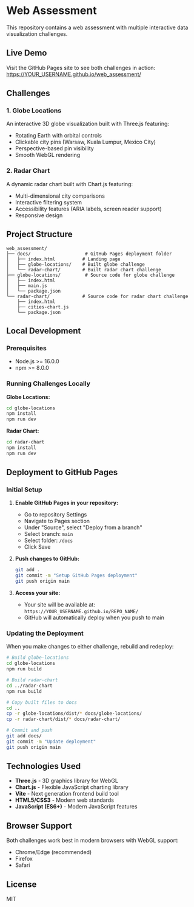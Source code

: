 # Web Assessment

This repository contains a web assessment with multiple interactive data visualization challenges.

## Live Demo

Visit the GitHub Pages site to see both challenges in action:
https://YOUR_USERNAME.github.io/web_assessment/

## Challenges

### 1. Globe Locations
An interactive 3D globe visualization built with Three.js featuring:
- Rotating Earth with orbital controls
- Clickable city pins (Warsaw, Kuala Lumpur, Mexico City)
- Perspective-based pin visibility
- Smooth WebGL rendering

### 2. Radar Chart
A dynamic radar chart built with Chart.js featuring:
- Multi-dimensional city comparisons
- Interactive filtering system
- Accessibility features (ARIA labels, screen reader support)
- Responsive design

## Project Structure

```
web_assessment/
├── docs/                    # GitHub Pages deployment folder
│   ├── index.html          # Landing page
│   ├── globe-locations/    # Built globe challenge
│   └── radar-chart/        # Built radar chart challenge
├── globe-locations/         # Source code for globe challenge
│   ├── index.html
│   ├── main.js
│   └── package.json
└── radar-chart/            # Source code for radar chart challenge
    ├── index.html
    ├── cities-chart.js
    └── package.json
```

## Local Development

### Prerequisites
- Node.js >= 16.0.0
- npm >= 8.0.0

### Running Challenges Locally

**Globe Locations:**
```bash
cd globe-locations
npm install
npm run dev
```

**Radar Chart:**
```bash
cd radar-chart
npm install
npm run dev
```

## Deployment to GitHub Pages

### Initial Setup

1. **Enable GitHub Pages in your repository:**
   - Go to repository Settings
   - Navigate to Pages section
   - Under "Source", select "Deploy from a branch"
   - Select branch: `main`
   - Select folder: `/docs`
   - Click Save

2. **Push changes to GitHub:**
   ```bash
   git add .
   git commit -m "Setup GitHub Pages deployment"
   git push origin main
   ```

3. **Access your site:**
   - Your site will be available at: `https://YOUR_USERNAME.github.io/REPO_NAME/`
   - GitHub will automatically deploy when you push to main

### Updating the Deployment

When you make changes to either challenge, rebuild and redeploy:

```bash
# Build globe-locations
cd globe-locations
npm run build

# Build radar-chart
cd ../radar-chart
npm run build

# Copy built files to docs
cd ..
cp -r globe-locations/dist/* docs/globe-locations/
cp -r radar-chart/dist/* docs/radar-chart/

# Commit and push
git add docs/
git commit -m "Update deployment"
git push origin main
```

## Technologies Used

- **Three.js** - 3D graphics library for WebGL
- **Chart.js** - Flexible JavaScript charting library
- **Vite** - Next generation frontend build tool
- **HTML5/CSS3** - Modern web standards
- **JavaScript (ES6+)** - Modern JavaScript features

## Browser Support

Both challenges work best in modern browsers with WebGL support:
- Chrome/Edge (recommended)
- Firefox
- Safari

## License

MIT
